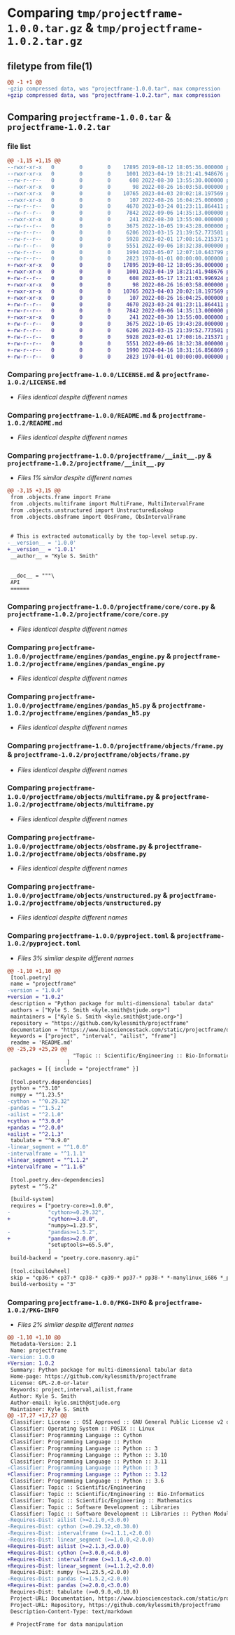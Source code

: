 # Comparing `tmp/projectframe-1.0.0.tar.gz` & `tmp/projectframe-1.0.2.tar.gz`

## filetype from file(1)

```diff
@@ -1 +1 @@
-gzip compressed data, was "projectframe-1.0.0.tar", max compression
+gzip compressed data, was "projectframe-1.0.2.tar", max compression
```

## Comparing `projectframe-1.0.0.tar` & `projectframe-1.0.2.tar`

### file list

```diff
@@ -1,15 +1,15 @@
--rwxr-xr-x   0        0        0    17895 2019-08-12 18:05:36.000000 projectframe-1.0.0/LICENSE.md
--rwxr-xr-x   0        0        0     1001 2023-04-19 18:21:41.948676 projectframe-1.0.0/README.md
--rw-r--r--   0        0        0      608 2022-08-30 13:55:30.000000 projectframe-1.0.0/projectframe/__init__.py
--rwxr-xr-x   0        0        0       98 2022-08-26 16:03:58.000000 projectframe-1.0.0/projectframe/core/__init__.py
--rwxr-xr-x   0        0        0    10765 2023-04-03 20:02:18.197569 projectframe-1.0.0/projectframe/core/core.py
--rwxr-xr-x   0        0        0      107 2022-08-26 16:04:25.000000 projectframe-1.0.0/projectframe/engines/__init__.py
--rw-r--r--   0        0        0     4670 2023-03-24 01:23:11.864411 projectframe-1.0.0/projectframe/engines/pandas_engine.py
--rw-r--r--   0        0        0     7842 2022-09-06 14:35:13.000000 projectframe-1.0.0/projectframe/engines/pandas_h5.py
--rwxr-xr-x   0        0        0      241 2022-08-30 13:55:00.000000 projectframe-1.0.0/projectframe/objects/__init__.py
--rw-r--r--   0        0        0     3675 2022-10-05 19:43:28.000000 projectframe-1.0.0/projectframe/objects/frame.py
--rw-r--r--   0        0        0     6206 2023-03-15 21:39:52.773501 projectframe-1.0.0/projectframe/objects/multiframe.py
--rw-r--r--   0        0        0     5928 2023-02-01 17:08:16.215371 projectframe-1.0.0/projectframe/objects/obsframe.py
--rw-r--r--   0        0        0     5551 2022-09-06 18:32:38.000000 projectframe-1.0.0/projectframe/objects/unstructured.py
--rw-r--r--   0        0        0     1994 2023-05-07 12:07:10.643799 projectframe-1.0.0/pyproject.toml
--rw-r--r--   0        0        0     2823 1970-01-01 00:00:00.000000 projectframe-1.0.0/PKG-INFO
+-rwxr-xr-x   0        0        0    17895 2019-08-12 18:05:36.000000 projectframe-1.0.2/LICENSE.md
+-rwxr-xr-x   0        0        0     1001 2023-04-19 18:21:41.948676 projectframe-1.0.2/README.md
+-rw-r--r--   0        0        0      608 2023-05-17 13:21:03.996924 projectframe-1.0.2/projectframe/__init__.py
+-rwxr-xr-x   0        0        0       98 2022-08-26 16:03:58.000000 projectframe-1.0.2/projectframe/core/__init__.py
+-rwxr-xr-x   0        0        0    10765 2023-04-03 20:02:18.197569 projectframe-1.0.2/projectframe/core/core.py
+-rwxr-xr-x   0        0        0      107 2022-08-26 16:04:25.000000 projectframe-1.0.2/projectframe/engines/__init__.py
+-rw-r--r--   0        0        0     4670 2023-03-24 01:23:11.864411 projectframe-1.0.2/projectframe/engines/pandas_engine.py
+-rw-r--r--   0        0        0     7842 2022-09-06 14:35:13.000000 projectframe-1.0.2/projectframe/engines/pandas_h5.py
+-rwxr-xr-x   0        0        0      241 2022-08-30 13:55:00.000000 projectframe-1.0.2/projectframe/objects/__init__.py
+-rw-r--r--   0        0        0     3675 2022-10-05 19:43:28.000000 projectframe-1.0.2/projectframe/objects/frame.py
+-rw-r--r--   0        0        0     6206 2023-03-15 21:39:52.773501 projectframe-1.0.2/projectframe/objects/multiframe.py
+-rw-r--r--   0        0        0     5928 2023-02-01 17:08:16.215371 projectframe-1.0.2/projectframe/objects/obsframe.py
+-rw-r--r--   0        0        0     5551 2022-09-06 18:32:38.000000 projectframe-1.0.2/projectframe/objects/unstructured.py
+-rw-r--r--   0        0        0     1990 2024-04-16 18:31:16.856869 projectframe-1.0.2/pyproject.toml
+-rw-r--r--   0        0        0     2823 1970-01-01 00:00:00.000000 projectframe-1.0.2/PKG-INFO
```

### Comparing `projectframe-1.0.0/LICENSE.md` & `projectframe-1.0.2/LICENSE.md`

 * *Files identical despite different names*

### Comparing `projectframe-1.0.0/README.md` & `projectframe-1.0.2/README.md`

 * *Files identical despite different names*

### Comparing `projectframe-1.0.0/projectframe/__init__.py` & `projectframe-1.0.2/projectframe/__init__.py`

 * *Files 1% similar despite different names*

```diff
@@ -3,15 +3,15 @@
 from .objects.frame import Frame
 from .objects.multiframe import MultiFrame, MultiIntervalFrame
 from .objects.unstructured import UnstructuredLookup
 from .objects.obsframe import ObsFrame, ObsIntervalFrame
 
 
 # This is extracted automatically by the top-level setup.py.
-__version__ = '1.0.0'
+__version__ = '1.0.1'
 __author__ = "Kyle S. Smith"
 
 
 __doc__ = """\
 API
 ======
```

### Comparing `projectframe-1.0.0/projectframe/core/core.py` & `projectframe-1.0.2/projectframe/core/core.py`

 * *Files identical despite different names*

### Comparing `projectframe-1.0.0/projectframe/engines/pandas_engine.py` & `projectframe-1.0.2/projectframe/engines/pandas_engine.py`

 * *Files identical despite different names*

### Comparing `projectframe-1.0.0/projectframe/engines/pandas_h5.py` & `projectframe-1.0.2/projectframe/engines/pandas_h5.py`

 * *Files identical despite different names*

### Comparing `projectframe-1.0.0/projectframe/objects/frame.py` & `projectframe-1.0.2/projectframe/objects/frame.py`

 * *Files identical despite different names*

### Comparing `projectframe-1.0.0/projectframe/objects/multiframe.py` & `projectframe-1.0.2/projectframe/objects/multiframe.py`

 * *Files identical despite different names*

### Comparing `projectframe-1.0.0/projectframe/objects/obsframe.py` & `projectframe-1.0.2/projectframe/objects/obsframe.py`

 * *Files identical despite different names*

### Comparing `projectframe-1.0.0/projectframe/objects/unstructured.py` & `projectframe-1.0.2/projectframe/objects/unstructured.py`

 * *Files identical despite different names*

### Comparing `projectframe-1.0.0/pyproject.toml` & `projectframe-1.0.2/pyproject.toml`

 * *Files 3% similar despite different names*

```diff
@@ -1,10 +1,10 @@
 [tool.poetry]
 name = "projectframe"
-version = "1.0.0"
+version = "1.0.2"
 description = "Python package for multi-dimensional tabular data"
 authors = ["Kyle S. Smith <kyle.smith@stjude.org>"]
 maintainers = ["Kyle S. Smith <kyle.smith@stjude.org>"]
 repository = "https://github.com/kylessmith/projectframe"
 documentation = "https://www.biosciencestack.com/static/projectframe/docs/index.html"
 keywords = ["project", "interval", "ailist", "frame"]
 readme = 'README.md'
@@ -25,29 +25,29 @@
                     "Topic :: Scientific/Engineering :: Bio-Informatics"
                   ]
 packages = [{ include = "projectframe" }]
 
 [tool.poetry.dependencies]
 python = "^3.10"
 numpy = "^1.23.5"
-cython = "^0.29.32"
-pandas = "^1.5.2"
-ailist = "^2.1.0"
+cython = "^3.0.0"
+pandas = "^2.0.0"
+ailist = "^2.1.3"
 tabulate = "^0.9.0"
-linear_segment = "^1.0.0"
-intervalframe = "^1.1.1"
+linear_segment = "^1.1.2"
+intervalframe = "^1.1.6"
 
 [tool.poetry.dev-dependencies]
 pytest = "^5.2"
 
 [build-system]
 requires = ["poetry-core>=1.0.0",
-            "cython>=0.29.32",
+            "cython>=3.0.0",
             "numpy>=1.23.5",
-            "pandas>=1.5.2",
+            "pandas>=2.0.0",
             "setuptools>=65.5.0",
             ]
 build-backend = "poetry.core.masonry.api"
 
 [tool.cibuildwheel]
 skip = "cp36-* cp37-* cp38-* cp39-* pp37-* pp38-* *-manylinux_i686 *_ppc64le *_s390x *-musllinux*"
 build-verbosity = "3"
```

### Comparing `projectframe-1.0.0/PKG-INFO` & `projectframe-1.0.2/PKG-INFO`

 * *Files 2% similar despite different names*

```diff
@@ -1,10 +1,10 @@
 Metadata-Version: 2.1
 Name: projectframe
-Version: 1.0.0
+Version: 1.0.2
 Summary: Python package for multi-dimensional tabular data
 Home-page: https://github.com/kylessmith/projectframe
 License: GPL-2.0-or-later
 Keywords: project,interval,ailist,frame
 Author: Kyle S. Smith
 Author-email: kyle.smith@stjude.org
 Maintainer: Kyle S. Smith
@@ -17,27 +17,27 @@
 Classifier: License :: OSI Approved :: GNU General Public License v2 or later (GPLv2+)
 Classifier: Operating System :: POSIX :: Linux
 Classifier: Programming Language :: Cython
 Classifier: Programming Language :: Python
 Classifier: Programming Language :: Python :: 3
 Classifier: Programming Language :: Python :: 3.10
 Classifier: Programming Language :: Python :: 3.11
-Classifier: Programming Language :: Python :: 3
+Classifier: Programming Language :: Python :: 3.12
 Classifier: Programming Language :: Python :: 3.6
 Classifier: Topic :: Scientific/Engineering
 Classifier: Topic :: Scientific/Engineering :: Bio-Informatics
 Classifier: Topic :: Scientific/Engineering :: Mathematics
 Classifier: Topic :: Software Development :: Libraries
 Classifier: Topic :: Software Development :: Libraries :: Python Modules
-Requires-Dist: ailist (>=2.1.0,<3.0.0)
-Requires-Dist: cython (>=0.29.32,<0.30.0)
-Requires-Dist: intervalframe (>=1.1.1,<2.0.0)
-Requires-Dist: linear_segment (>=1.0.0,<2.0.0)
+Requires-Dist: ailist (>=2.1.3,<3.0.0)
+Requires-Dist: cython (>=3.0.0,<4.0.0)
+Requires-Dist: intervalframe (>=1.1.6,<2.0.0)
+Requires-Dist: linear_segment (>=1.1.2,<2.0.0)
 Requires-Dist: numpy (>=1.23.5,<2.0.0)
-Requires-Dist: pandas (>=1.5.2,<2.0.0)
+Requires-Dist: pandas (>=2.0.0,<3.0.0)
 Requires-Dist: tabulate (>=0.9.0,<0.10.0)
 Project-URL: Documentation, https://www.biosciencestack.com/static/projectframe/docs/index.html
 Project-URL: Repository, https://github.com/kylessmith/projectframe
 Description-Content-Type: text/markdown
 
 # ProjectFrame for data manipulation
```

